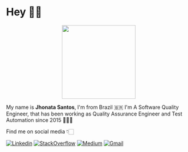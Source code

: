 # Hey 👋🏻

<img style="display: block; margin: 0 auto;" src="https://media.giphy.com/media/xT9IgG50Fb7Mi0prBC/giphy.gif" height="200">

My name is **Jhonata Santos**, I'm from Brazil 🇧🇷 I'm A Software Quality Engineer, that has been working as 
Quality Assurance Engineer and Test Automation since 2015  🧑🏻‍💻 

Find me on social media 👇🏻

[![Linkedin](https://img.shields.io/badge/LinkedIn-blue?style=for-the-badge&logo=Linkedin)](https://www.linkedin.com/in/jhonata-santos-0a524348/)
[![StackOverflow](https://img.shields.io/badge/Stackoverflow-lightgrey?style=for-the-badge&logo=stack-overflow)](https://stackoverflow.com/users/8054410/jhonata-santos?tab=profile)
[![Medium](https://img.shields.io/badge/Medium-black?style=for-the-badge&logo=Medium)](https://medium.com/@jhoonatasantos)
[![Gmail](https://img.shields.io/badge/-Gmail-c14438?style=for-the-badge&logo=Gmail&logoColor=white&link=mailto:karanalpe@gmail.com)](mailto:jholl12@gmail.com)

